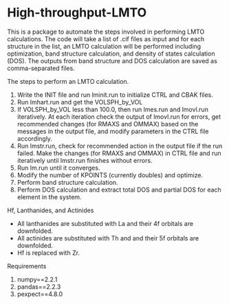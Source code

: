 # High-throughput-LMTO

This is a package to automate the steps involved in performing LMTO calculations.  The code will take a list of .cif files as input and for each structure in the list, an LMTO calculation will be performed including optimization, band structure calculation, and density of states calculation (DOS).  The outputs from band structure and DOS calculation are saved as comma-separated files.

The steps to perform an LMTO calculation.
1. Write the INIT file and run lminit.run to initialize CTRL and CBAK files.
2. Run lmhart.run and get the VOLSPH_by_VOL
3. If VOLSPH_by_VOL less than 100.0, then run lmes.run and lmovl.run iteratively.
       At each iteration check the output of lmovl.run for errors, get recommended
       changes (for RMAXS and OMMAX) based on the messages in the output file, and modify parameters in
       the CTRL file accordingly.
4. Run lmstr.run, check for recommended action in the output file if 
       the run failed. Make the changes (for RMAXS and OMMAX) in CTRL file and run iteratively 
       until lmstr.run finishes without errors.
5. Run lm.run until it converges.
6. Modify the number of KPOINTS (currently doubles) and optimize.
7. Perform band structure calculation.
8. Perform DOS calculation and extract total DOS and partial DOS for each element in the system.

Hf, Lanthanides, and Actinides
- All lanthanides are substituted with La and their 4f orbitals are downfolded.
- All actinides are substituted with Th and and their 5f orbitals are downfolded. 
- Hf is replaced with Zr.

Requirements
1. numpy==2.2.1
2. pandas==2.2.3
3. pexpect==4.8.0
